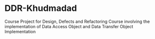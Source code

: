 # DDR-Khudmadad
Course Project for Design, Defects and Refactoring Course involving the implementation of Data Access Object and Data Transfer Object Implementation
